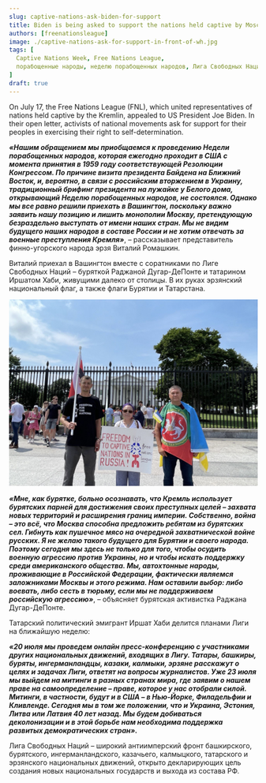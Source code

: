 ```yaml
---
slug: captive-nations-ask-biden-for-support
title: Biden is being asked to support the nations held captive by Moscow
authors: [freenationsleague]
image: ./captive-nations-ask-for-support-in-front-of-wh.jpg
tags: [
  Captive Nations Week, Free Nations League,
  порабощенные народы, неделю порабощенных народов, Лига Свободных Наций, калмыки, Калмыкия, Украина, Война, Россия
]
draft: true
---
```


On July 17, the Free Nations League (FNL), which united representatives of nations held captive by the Kremlin, appealed to US President Joe Biden. In their open letter, activists of national movements ask for support for their peoples in exercising their right to self-determination.

***«Нашим обращением мы приобщаемся к проведению Недели порабощенных народов, которая ежегодно проходит в США с момента принятия в 1959 году соответствующей Резолюции Конгрессом. По причине визита президента Байдена на Ближний Восток, и, вероятно, в связи с российским вторжением в Украину, традиционный брифинг президента на лужайке у Белого дома, открывающий Неделю порабощенных народов, не состоялся. Однако мы все равно решили приехать в Вашингтон, поскольку важно заявить нашу позицию и лишить монополии Москву, претендующую безраздельно выступать от имени наших стран. Мы не видим будущего наших народов в составе России и не хотим отвечать за военные преступления Кремля»***, – рассказывает представитель финно-угорского народа эрзя Виталий Ромашкин.

Виталий приехал в Вашингтон вместе с соратниками по Лиге Свободных Наций – буряткой Раджаной Дугар-ДеПонте и татарином Иршатом Хаби, живущими далеко от столицы. В их руках эрзянский национальный флаг, а также флаги Бурятии и Татарстана.

![Biden is asked to support the nations held captive by Moscow](./captive-nations-ask-for-support-in-front-of-wh.jpg)

***«Мне, как бурятке, больно осознавать, что Кремль использует бурятских парней для достижения своих преступных целей – захвата новых территорий и расширения границ империи. Собственно, война – это всё, что Москва способна предложить ребятам из бурятских сел. Гибнуть как пушечное мясо на очередной захватнической войне русских. Я не желаю такого будущего для Бурятии и своего народа. Поэтому сегодня мы здесь не только для того, чтобы осудить военную агрессию против Украины, но и чтобы искать поддержку среди американского общества. Мы, автохтонные народы, проживающие в Российской Федерации, фактически являемся заложниками Москвы и этого режима. Нам оставили выбор: либо воевать, либо сесть в тюрьму, если мы не поддерживаем российскую агрессию»***, – объясняет бурятская активистка Раджана Дугар-ДеПонте.

Татарский политический эмигрант Иршат Хаби делится планами Лиги на ближайшую неделю:

***«20 июля мы проведем онлайн пресс-конференцию с участниками других национальных движений, входящих в Лигу. Татары, башкиры, буряты, ингерманландцы, казаки, калмыки, эрзяне расскажут о целях и задачах Лиги, ответят на вопросы журналистов. Уже 23 июля мы выйдем на митинги в разных странах мира, где заявим о нашем праве на самоопределение – праве, которое у нас отобрали силой. Митинги, в частности, будут и в США – в Нью-Йорке, Филадельфии и Кливленде. Сегодня мы в том же положении, что и Украина, Эстония, Литва или Латвия 40 лет назад. Мы будем добиваться деколонизации и в этой борьбе нам необходима поддержка развитых демократических стран».***

Лига Свободных Наций – широкий антиимперский фронт башкирского, бурятского, ингерманландского, казачьего, калмыцкого, татарского и эрзянского национальных движений, открыто декларирующих цель создания новых национальных государств и выхода из состава РФ.
